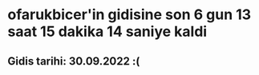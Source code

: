# ofarukbicer'in gidisine son 6 gun 13 saat 15 dakika 14 saniye kaldi

## Gidis tarihi: 30.09.2022 :(